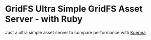 # GridFS __Ultra__ Simple GridFS Asset Server - with Ruby

Just a ultra simple asset server to compare performance with [Kuenea](https://github.com/rossan/kuenea)
